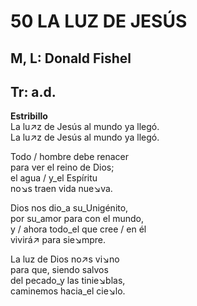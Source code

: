 # 50 LA LUZ DE JESÚS

## M, L:  Donald Fishel
## Tr: a.d.

**Estribillo**  
La lu↗z de Jesús al mundo ya llegó.  
La lu↗z de Jesús al mundo ya llegó.  

Todo / hombre debe renacer  
para ver el reino de Dios;  
el agua / y_el Espíritu  
no↘s traen vida nue↘va.  

Dios nos dio_a su_Unigénito,  
por su_amor para con el mundo,  
y / ahora todo_el que cree / en él  
vivirá↗ para sie↘mpre.  

La luz de Dios no↗s vi↘no  
para que, siendo salvos  
del pecado_y las tinie↘blas,  
caminemos hacia_el cie↘lo.  

